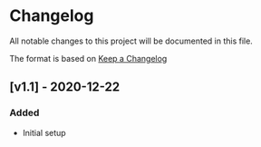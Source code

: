 # Changelog

All notable changes to this project will be documented in this file.

The format is based on [Keep a Changelog](https://keepachangelog.com/en/1.0.0/)

## [v1.1] - 2020-12-22

### Added

- Initial setup